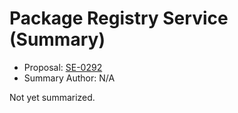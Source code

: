 # Package Registry Service (Summary)

* Proposal: [SE-0292](https://github.com/apple/swift-evolution/blob/main/proposals/0292-package-registry-service.md)
* Summary Author: N/A

Not yet summarized.
